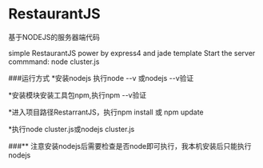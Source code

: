 # RestaurantJS
基于NODEJS的服务器端代码


simple RestaurantJS power by express4 and jade template
Start the server commmand:  node cluster.js

###运行方式
*安装nodejs 执行node --v 或nodejs --v验证

*安装模块安装工具包npm,执行npm --v验证

*进入项目路径RestarrantJS，执行npm install 或 npm update

*执行node cluster.js或nodejs cluster.js

###** 注意安装nodejs后需要检查是否node即可执行，我本机安装后只能执行nodejs
